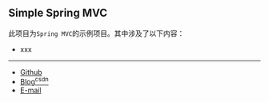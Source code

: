 ## Simple Spring MVC

此项目为`Spring MVC`的示例项目。其中涉及了以下内容：

- xxx

------------

- [Github](https://github.com/qwhai)
- [Blog<sup>csdn</sup>](https://qwhai.blog.csdn.net)
- [E-mail](return_zero0@163.com)